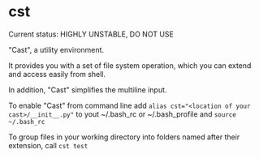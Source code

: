 cst
===

Current status: HIGHLY UNSTABLE, DO NOT USE


"Cast", a utility environment.

It provides you with a set of file system operation, which you can extend and access easily from shell.

In addition, "Cast" simplifies the multiline input.


To enable "Cast" from command line add `alias cst="<location of your cast>/__init__.py"` to yout ~/.bash_rc or ~/.bash_profile and `source ~/.bash_rc`

To group files in your working directory into folders named after their extension, call `cst test`